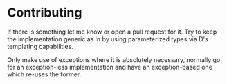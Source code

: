 Contributing
============

If there is something let me know or open a pull request for it. Try
to keep the implementation generic as in by using parameterized types
via D's templating capabilities.

Only make use of exceptions where it is absolutely necessary, normally
go for an exception-less implementation and have an exception-based
one which re-uses the former.